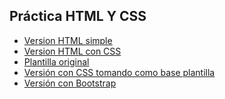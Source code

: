 ## Práctica HTML Y CSS

* [Version HTML simple]( https://davidgarciateis.github.io/hello-world/v1)
* [Version HTML con CSS]( https://davidgarciateis.github.io/hello-world/v2)
* [Plantilla original]( https://davidgarciateis.github.io/hello-world/si/v3/index.html)
* [Versión con CSS tomando como base plantilla]()
* [Versión con Bootstrap]()
